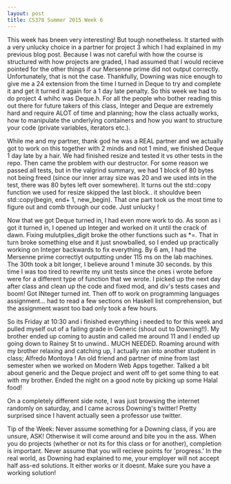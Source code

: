 ```yaml
---
layout: post
title: CS378 Summer 2015 Week 6 
---
```


This week has bneen very interesting! But tough nonetheless. It started with a very unlucky choice in a partner for project 3 which I had explained in my previous blog post. Because I was not careful with how the course is structured with how projects are graded, I had assumed that I would recieve pointed for the other things if our Mersenne prime did not output correctly. Unfortunately, that is not the case. Thankfully, Downing was nice enough to give me a 24 extension from the time I turned in Deque to try and complete it and get it turned it again for a 1 day late penalty. So this week we had to do project 4 whihc was Deque.h. For all the people who bother reading this out there for future takers of this class, Integer and Deque are extremely hard and require ALOT of time and planning; how the class actually works, how to manipulate the underlying containers and how you want to structure your code (private variables, iterators etc.).

While me and my partner, thank god he was a REAL partner and we actually got to work on this together with 2 minds and not 1 mind, we finished Deque 1 day late by a hair. We had finished resize and tested it vs other tests in the repo. Then came the problem with our destructor. For some reason we passed all tests, but in the valgrind summary, we had 1 block of 80 bytes not being freed (since our inner array size was 20 and we used ints in the test, there was 80 bytes left over somewhere). It turns out the std::copy function we used for resize skipped the last block.. it shouldve been std::copy(begin, end+ 1, new_begin). That one part took us the most time to figure out and comb through our code. Just unlucky ! 

Now that we got Deque turned in, I had even more work to do. As soon as i got it turned in, I opened up Integer and worked on it until the crack of dawn. Fixing mulutplies_digit broke the other functions such as *=. That in turn broke something else and it just snowballed, so I ended up practically working on Integer backwards to fix everything. By 6 am, I had the Mersenne prime correctlyt outputting under 115 ms on the lab machines. The 30th took a bit longer, I believe around 1 minute 30 seconds. by this time I was too tired to rewrite my unit tests since the ones i wrote before were for a different type of function that we wrote. I picked up the next day after class and clean up the code and fixed mod, and div's tests cases and boom! Got INteger turned int. Then off to work on programming languages assignment... had to read a few sections on Haskell list comprehension, but the assignment wasnt too bad only took a few hours. 

So its Friday at 10:30 and i finished everything i needed to for this week and pulled myself out of a failing grade in Generic (shout out to Downing!!). My brother ended up coming to austin and called me around 11 and I ended up going down to Rainey St to unwind.. MUCH NEEDED. Roaming around with my brother relaxing and catching up, I actually ran into another student in class; Alfredo Montoya ! An old friend and partner of mine from last semester when we worked on Modern Web Apps together. Talked a bit about generic and the Deque project and went off to get some thing to eat with my brother. Ended the night on a good note by picking up some Halal food!

On a completely different side note, I was just browsing the internet randomly on saturday, and I came across Downing's twitter! Pretty surprised since I havent actually seen a professor use twitter. 

Tip of the Week:
Never assume something for a Downing class, if you are unsure, ASK! Otherwise it will come around and bite you in the ass. When you do projects (whether or not its for this class or for another), completion is important. Never assume that you will recieve points for 'progress.' In the real world, as Downing had explained to me, your employer will not accept half ass-ed solutions. It either works or it doesnt. Make sure you have a working solution!


